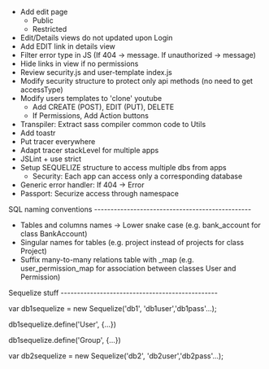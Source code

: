 - Add edit page
	+ Public
	+ Restricted
- Edit/Details views do not updated upon Login
- Add EDIT link in details view
- Filter error type in JS (If 404 -> message. If unauthorized -> message)
- Hide links in view if no permissions
- Review security.js and user-template index.js
- Modify security structure to protect only api methods (no need to get accessType)
- Modify users templates to 'clone' youtube
	- Add CREATE (POST), EDIT (PUT), DELETE
	- If Permissions, Add Action buttons
- Transpiler: Extract sass compiler common code to Utils
- Add toastr
- Put tracer everywhere
- Adapt tracer stackLevel for multiple apps
- JSLint + use strict
- Setup SEQUELIZE structure to access multiple dbs from apps
	- Security: Each app can access only a corresponding database
- Generic error handler: If 404 -> Error
- Passport: Securize access through namespace

SQL naming conventions ------------------------------------------------

- Tables and columns names -> Lower snake case (e.g. bank_account for class BankAccount)
- Singular names for tables (e.g. project instead of projects for class Project)
- Suffix many-to-many relations table with _map (e.g. user_permission_map for association between classes User and Permission)

Sequelize stuff ------------------------------------------------

var db1sequelize = new Sequelize('db1', 'db1user','db1pass'...);

db1sequelize.define('User', {...})

db1sequelize.define('Group', {...})

var db2sequelize = new Sequelize('db2', 'db2user','db2pass'...);

